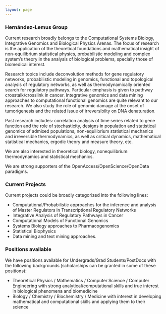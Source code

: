 ```yaml
---
layout: page
---
```


### Hernández-Lemus Group

Current research broadly belongs to the Computational Systems Biology,  Integrative Genomics and Biological Physics Arenas. The focus of research is the application of the theoretical foundations and mathematical insight of non-equilibrium statistical physics, probabilistic modeling and complex system’s theory in the analysis of biological problems, specially those of biomedical interest.

Research topics include deconvolution methods for gene regulatory networks,
probabilistic modeling in genomics, functional and topological analysis of regulatory networks, as well as thermodynamically oriented search for regulatory pathways. Particular emphasis  is given to pathway crosstalk/crosslink in cancer. Integrative genomics and data mining approaches to computational functional genomics are quite relevant to our research. We also study the role of genomic damage at the onset of tumorigenesis and the related issue of  irreversibilty on DNA denaturation.

Past research includes: correlation analysis of time series related to gene function and the role of stochasticity, designs in population and statistical genomics of admixed populations, non-equilibrium statistical mechanics and irreversible thermodynamics, as well as critical dynamics, mathematical statistical mechanics, ergodic theory and measure theory, etc. 

We are also interested in theoretical biology, nonequilibrium thermodynamics and statistical mechanics.

We are strong supporters of the OpenAccess/OpenScience/OpenData paradigms.

### Current Projects
Current projects could be broadly categorized into the following lines:

* Computational/Probabilistic approaches for the inference and analysis of Master Regulators in Transcriptional Regulatory Networks
* Integrative Analysis of Regulatory Pathways in Cancer
* Computational Models of Functional Genomics
* Systems Biology approaches to Pharmacogenomics
* Statistical Biophysics
* Data mining and text mining approaches.

### Positions available

We have positions available for Undergrads/Grad Students/PostDocs with the following backgrounds (scholarships can be granted in some of these positions):

* Theoretical Physics / Mathematics / Computer Science / Computer Engineering with strong analytical/computational skills and true interest in biological phenomena and biomedicine
* Biology / Chemistry / Biochemistry / Medicine with interest in developing mathematical and computational skills and applying them to their science